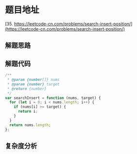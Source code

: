 # 题目地址

[35. https://leetcode-cn.com/problems/search-insert-position/](https://leetcode-cn.com/problems/search-insert-position/)

## 解题思路

## 解题代码

```js
/**
 * @param {number[]} nums
 * @param {number} target
 * @return {number}
 */
var searchInsert = function (nums, target) {
  for (let i = 0; i < nums.length; i++) {
    if (nums[i] >= target) {
      return i;
    }
  }
  return nums.length;
};
```

## 复杂度分析
